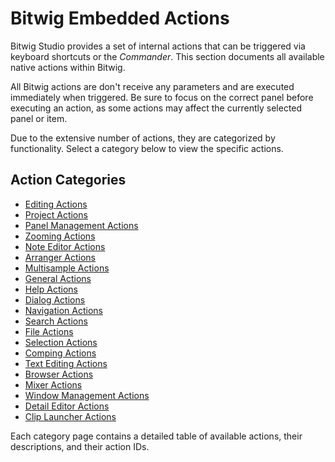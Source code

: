 # Bitwig Embedded Actions

Bitwig Studio provides a set of internal actions that can be triggered via keyboard shortcuts or the *Commander*. This section documents all available native actions within Bitwig.

All Bitwig actions are don't receive any parameters and are executed immediately when triggered. Be sure to focus on the correct panel before executing an action, as some actions may affect the currently selected panel or item.

Due to the extensive number of actions, they are categorized by functionality. Select a category below to view the specific actions.

## Action Categories

- [Editing Actions](/guide/bitwig-actions/editing)
- [Project Actions](/guide/bitwig-actions/project)
- [Panel Management Actions](/guide/bitwig-actions/panel-management)
- [Zooming Actions](/guide/bitwig-actions/zooming)
- [Note Editor Actions](/guide/bitwig-actions/note-editor)
- [Arranger Actions](/guide/bitwig-actions/arranger)
- [Multisample Actions](/guide/bitwig-actions/multisample)
- [General Actions](/guide/bitwig-actions/general)
- [Help Actions](/guide/bitwig-actions/help)
- [Dialog Actions](/guide/bitwig-actions/dialogs)
- [Navigation Actions](/guide/bitwig-actions/navigation)
- [Search Actions](/guide/bitwig-actions/search)
- [File Actions](/guide/bitwig-actions/file)
- [Selection Actions](/guide/bitwig-actions/selection)
- [Comping Actions](/guide/bitwig-actions/comping)
- [Text Editing Actions](/guide/bitwig-actions/text-editing)
- [Browser Actions](/guide/bitwig-actions/browser)
- [Mixer Actions](/guide/bitwig-actions/mixer)
- [Window Management Actions](/guide/bitwig-actions/window-management)
- [Detail Editor Actions](/guide/bitwig-actions/detail-editor)
- [Clip Launcher Actions](/guide/bitwig-actions/clip-launcher)

Each category page contains a detailed table of available actions, their descriptions, and their action IDs.
